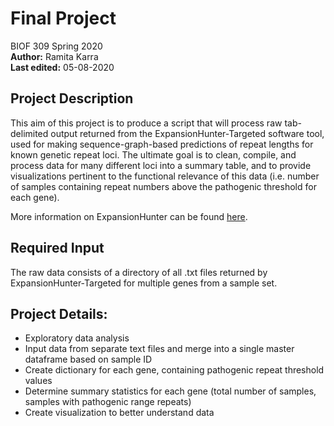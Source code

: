 # Final Project
BIOF 309 Spring 2020 <br>
**Author:** Ramita Karra <br>
**Last edited:** 05-08-2020 <br>

## Project Description
This aim of this project is to produce a script that will process raw tab-delimited output returned from the ExpansionHunter-Targeted software tool, used for making sequence-graph-based predictions of repeat lengths for known genetic repeat loci. The ultimate goal is to clean, compile, and process data for many different loci into a summary table, and to provide visualizations pertinent to the functional relevance of this data (i.e. number of samples containing repeat numbers above the pathogenic threshold for each gene).  

More information on ExpansionHunter can be found [here](https://academic.oup.com/bioinformatics/article/35/22/4754/5499079). 

## Required Input
The raw data consists of a directory of all .txt files returned by ExpansionHunter-Targeted for multiple genes from a sample set.
## Project Details:
- Exploratory data analysis
- Input data from separate text files and merge into a single master dataframe based on sample ID
- Create dictionary for each gene, containing pathogenic repeat threshold values
- Determine summary statistics for each gene (total number of samples, samples with pathogenic range repeats)
- Create visualization to better understand data
